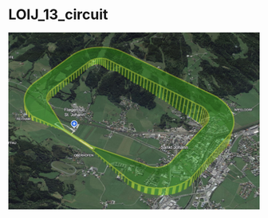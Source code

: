 # LOIJ_13_circuit

![alt LOIJ_13_circuit](https://github.com/udem-dlteam/hack2025/blob/main/parcours/LOIJ_13_circuit/LOIJ_13_circuit.png?raw=true)
